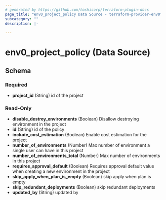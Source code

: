 ```yaml
---
# generated by https://github.com/hashicorp/terraform-plugin-docs
page_title: "env0_project_policy Data Source - terraform-provider-env0"
subcategory: ""
description: |-
  
---
```


# env0_project_policy (Data Source)





<!-- schema generated by tfplugindocs -->
## Schema

### Required

- **project_id** (String) id of the project

### Read-Only

- **disable_destroy_environments** (Boolean) Disallow destroying environment in the project
- **id** (String) id of the policy
- **include_cost_estimation** (Boolean) Enable cost estimation for the project
- **number_of_environments** (Number) Max number of environment a single user can have in this project
- **number_of_environments_total** (Number) Max number of environments in this project
- **requires_approval_default** (Boolean) Requires approval default value when creating a new environment in the project
- **skip_apply_when_plan_is_empty** (Boolean) skip apply when plan is empty
- **skip_redundant_deployments** (Boolean) skip redundant deployments
- **updated_by** (String) updated by


